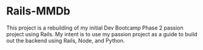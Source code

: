 # Rails-MMDb

This project is a rebuilding of my initial Dev Bootcamp Phase 2 passion project
using Rails. My intent is to use my passion project as a guide to build out the
backend using Rails, Node, and Python.
